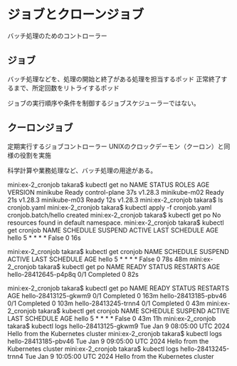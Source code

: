 # ジョブとクローンジョブ

バッチ処理のためのコントローラー

## ジョブ
バッチ処理などを、処理の開始と終了がある処理を担当するポッド
正常終了するまで、所定回数をリトライするポッド

ジョブの実行順序や条件を制御するジョブスケジューラーではない。


## クーロンジョブ

定期実行するジョブコントローラー
UNIXのクロックデーモン（クーロン）と同様の役割を実施


科学計算や業務処理など、バッチ処理の用途がある。


mini:ex-2_cronjob takara$ kubectl get no
NAME           STATUS   ROLES           AGE   VERSION
minikube       Ready    control-plane   37s   v1.28.3
minikube-m02   Ready    <none>          21s   v1.28.3
minikube-m03   Ready    <none>          12s   v1.28.3
mini:ex-2_cronjob takara$ ls
cronjob.yaml
mini:ex-2_cronjob takara$ kubectl apply -f cronjob.yaml 
cronjob.batch/hello created
mini:ex-2_cronjob takara$ kubectl get po
No resources found in default namespace.
mini:ex-2_cronjob takara$ kubectl get cronjob
NAME    SCHEDULE    SUSPEND   ACTIVE   LAST SCHEDULE   AGE
hello   5 * * * *   False     0        <none>          16s


mini:ex-2_cronjob takara$ kubectl get cronjob
NAME    SCHEDULE    SUSPEND   ACTIVE   LAST SCHEDULE   AGE
hello   5 * * * *   False     0        78s             48m
mini:ex-2_cronjob takara$ kubectl get po
NAME                   READY   STATUS      RESTARTS   AGE
hello-28412645-p4p8q   0/1     Completed   0          82s


mini:ex-2_cronjob takara$ kubectl get po
NAME                   READY   STATUS      RESTARTS   AGE
hello-28413125-gkwm9   0/1     Completed   0          163m
hello-28413185-pbv46   0/1     Completed   0          103m
hello-28413245-trnn4   0/1     Completed   0          43m
mini:ex-2_cronjob takara$ kubectl get cronjob
NAME    SCHEDULE    SUSPEND   ACTIVE   LAST SCHEDULE   AGE
hello   5 * * * *   False     0        43m             11h
mini:ex-2_cronjob takara$ kubectl logs hello-28413125-gkwm9
Tue Jan  9 08:05:00 UTC 2024
Hello from the Kubernetes cluster
mini:ex-2_cronjob takara$ kubectl logs hello-28413185-pbv46
Tue Jan  9 09:05:00 UTC 2024
Hello from the Kubernetes cluster
mini:ex-2_cronjob takara$ kubectl logs hello-28413245-trnn4
Tue Jan  9 10:05:00 UTC 2024
Hello from the Kubernetes cluster